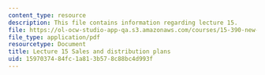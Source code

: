 ```yaml
---
content_type: resource
description: This file contains information regarding lecture 15.
file: https://ol-ocw-studio-app-qa.s3.amazonaws.com/courses/15-390-new-enterprises-spring-2013/1597037484fc1a813b578c88bc4d993f_MIT15_390S13_lec15.pdf
file_type: application/pdf
resourcetype: Document
title: Lecture 15 Sales and distribution plans
uid: 15970374-84fc-1a81-3b57-8c88bc4d993f
---
```

